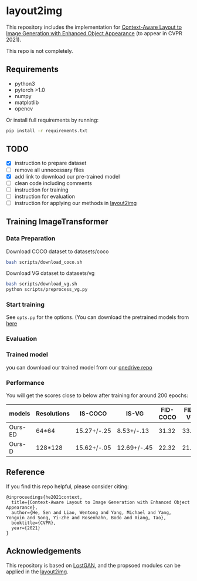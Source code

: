 # layout2img
This repository includes the implementation for [Context-Aware Layout to Image Generation with Enhanced Object Appearance](https://arxiv.org/abs/2103.11897) (to appear in CVPR 2021).

This repo is not completely.

## Requirements
* python3
* pytorch >1.0
* numpy
* matplotlib
* opencv

Or install full requirements by running:
```bash
pip install -r requirements.txt
```

## TODO
- [x] instruction to prepare dataset
- [ ] remove all unnecessary files
- [x] add link to download our pre-trained model
- [ ] clean code including comments
- [ ] instruction for training
- [ ] instruction for evaluation
- [ ] instruction for applying our methods in [layout2img](https://github.com/zhaobozb/layout2im)

## Training ImageTransformer

### Data Preparation
Download COCO dataset to datasets/coco
```bash
bash scripts/download_coco.sh
```
Download VG dataset to datasets/vg
```bash
bash scripts/download_vg.sh
python scripts/preprocess_vg.py
```


### Start training


See `opts.py` for the options. (You can download the pretrained models from [here]()


### Evaluation


### Trained model
you can download our trained model from our [onedrive repo](https://1drv.ms/u/s!At2RxWvE6z1zgvEO2U1cvAL74id2Ng?e=tNPag5)

### Performance
You will get the scores close to below after training for around 200 epochs:

| models  | Resolutions | IS-COCO     | IS-VG       | FID-COCO | FID-VG |
|---------|-------------|-------------|-------------|----------|--------|
| Ours-ED | 64*64       | 15.27+/-.25 | 8.53+/-.13  | 31.32    | 33.91  |
| Ours-D  | 128*128     | 15.62+/-.05 | 12.69+/-.45 | 22.32    | 21.78  |

## Reference

If you find this repo helpful, please consider citing:

```
@inproceedings{he2021context,
  title={Context-Aware Layout to Image Generation with Enhanced Object Appearance},
  author={He, Sen and Liao, Wentong and Yang, Michael and Yang, Yongxin and Song, Yi-Zhe and Rosenhahn, Bodo and Xiang, Tao},
  booktitle={CVPR},
  year={2021}
}
```

## Acknowledgements

This repository is based on [LostGAN](https://github.com/WillSuen/LostGANs), and the propsoed modules can be applied in the [layout2img](https://github.com/zhaobozb/layout2im).
